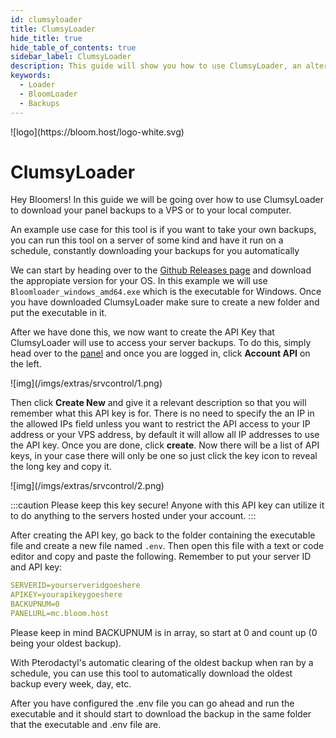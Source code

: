 ```yaml
---
id: clumsyloader
title: ClumsyLoader
hide_title: true
hide_table_of_contents: true
sidebar_label: ClumsyLoader
description: This guide will show you how to use ClumsyLoader, an alternative way to download your panel backups to your VPS or computer.
keywords:
  - Loader
  - BloomLoader
  - Backups
---
```


<div class="text--center">
![logo](https://bloom.host/logo-white.svg)
<h1>ClumsyLoader</h1>
</div>

Hey Bloomers! In this guide we will be going over how to use ClumsyLoader to download your panel backups to a VPS or to your local computer.

An example use case for this tool is if you want to take your own backups, you can run this tool on a server of some kind and have it run on a schedule, constantly downloading your backups for you automatically

We can start by heading over to the [Github Releases page](https://github.com/ClumsyAdmin/ClumsyLoader/releases) and download the appropiate version for your OS. In this example we will use ```Bloomloader_windows_amd64.exe``` which is the executable for Windows. Once you have downloaded ClumsyLoader make sure to create a new folder and put the executable in it.

After we have done this, we now want to create the API Key that ClumsyLoader will use to access your server backups. To do this, simply head over to the [panel](https://mc.bloom.host/) and once you are logged in, click **Account API** on the left.

<div class="text--center">
![img](/imgs/extras/srvcontrol/1.png)</div>

Then click **Create New** and give it a relevant description so that you will remember what this API key is for. There is no need to specify the an IP in the allowed IPs field unless you want to restrict the API access to your IP address or your VPS address, by default it will allow all IP addresses to use the API key. Once you are done, click **create**. Now there will be a list of API keys, in your case there will only be one so just click the key icon to reveal the long key and copy it. 

<div class="text--center">
![img](/imgs/extras/srvcontrol/2.png)</div>

:::caution
Please keep this key secure! Anyone with this API key can utilize it to do anything to the servers hosted under your account. 
:::

After creating the API key, go back to the folder containing the executable file and create a new file named ``.env``. Then open this file with a text or code editor and copy and paste the following. Remember to put your server ID and API key: 

```YAML
SERVERID=yourserveridgoeshere
APIKEY=yourapikeygoeshere
BACKUPNUM=0
PANELURL=mc.bloom.host
```

Please keep in mind BACKUPNUM is in array, so start at 0 and count up (0 being your oldest backup).

With Pterodactyl's automatic clearing of the oldest backup when ran by a schedule, you can use this tool to automatically download the oldest backup every week, day, etc.

After you have configured the .env file you can go ahead and run the executable and it should start to download the backup in the same folder that the executable and .env file are.
